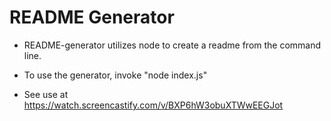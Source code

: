 # README Generator 

* README-generator utilizes node to create a readme from the command line.

* To use the generator, invoke "node index.js"

* See use at https://watch.screencastify.com/v/BXP6hW3obuXTWwEEGJot

